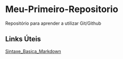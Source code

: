 # Meu-Primeiro-Repositorio
Repositório para aprender a utilizar Git/Github

## Links Úteis
[Sintaxe_Basica_Markdown](https://www.markdownguide.org/basic-syntax/)
